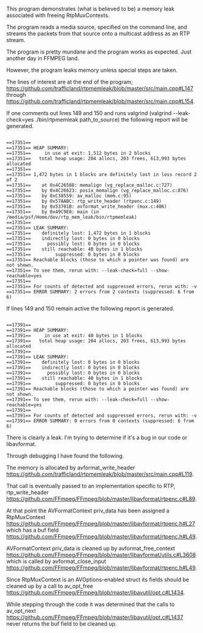 This program demonstrates (what is believed to be) a memory leak associated with freeing RtpMuxContexts.
 
The program reads a media source, specified on the command line, and streams the packets from that source onto a multicast address as an RTP stream.

The program is pretty mundane and the program works as expected.  Just another day in FFMPEG land.

However, the program leaks memory unless special steps are taken.

The lines of interest are at the end of the program; <https://github.com/trafficland/rtpmemleak/blob/master/src/main.cpp#L147> through <https://github.com/trafficland/rtpmemleak/blob/master/src/main.cpp#L154>.

If one comments out lines 149 and 150 and runs valgrind (valgrind --leak-check=yes ./bin/rtpmemleak path_to_source) the following report will be generated.

<pre><code>
==17351== 
==17351== HEAP SUMMARY:
==17351==     in use at exit: 1,512 bytes in 2 blocks
==17351==   total heap usage: 204 allocs, 203 frees, 613,993 bytes allocated
==17351== 
==17351== 1,472 bytes in 1 blocks are definitely lost in loss record 2 of 2
==17351==    at 0x4C26588: memalign (vg_replace_malloc.c:727)
==17351==    by 0x4C26623: posix_memalign (vg_replace_malloc.c:876)
==17351==    by 0xC38559: av_malloc (mem.c:95)
==17351==    by 0x57AABC: rtp_write_header (rtpenc.c:149)
==17351==    by 0x53701B: avformat_write_header (mux.c:406)
==17351==    by 0x49C9E0: main (in /media/psf/Home/dev/rtp_mem_leak/bin/rtpmemleak)
==17351== 
==17351== LEAK SUMMARY:
==17351==    definitely lost: 1,472 bytes in 1 blocks
==17351==    indirectly lost: 0 bytes in 0 blocks
==17351==      possibly lost: 0 bytes in 0 blocks
==17351==    still reachable: 40 bytes in 1 blocks
==17351==         suppressed: 0 bytes in 0 blocks
==17351== Reachable blocks (those to which a pointer was found) are not shown.
==17351== To see them, rerun with: --leak-check=full --show-reachable=yes
==17351== 
==17351== For counts of detected and suppressed errors, rerun with: -v
==17351== ERROR SUMMARY: 2 errors from 2 contexts (suppressed: 6 from 6)
</code></pre>

If lines 149 and 150 remain active the following report is generated.

<pre><code>
==17391== 
==17391== HEAP SUMMARY:
==17391==     in use at exit: 40 bytes in 1 blocks
==17391==   total heap usage: 204 allocs, 203 frees, 613,993 bytes allocated
==17391== 
==17391== LEAK SUMMARY:
==17391==    definitely lost: 0 bytes in 0 blocks
==17391==    indirectly lost: 0 bytes in 0 blocks
==17391==      possibly lost: 0 bytes in 0 blocks
==17391==    still reachable: 40 bytes in 1 blocks
==17391==         suppressed: 0 bytes in 0 blocks
==17391== Reachable blocks (those to which a pointer was found) are not shown.
==17391== To see them, rerun with: --leak-check=full --show-reachable=yes
==17391== 
==17391== For counts of detected and suppressed errors, rerun with: -v
==17391== ERROR SUMMARY: 0 errors from 0 contexts (suppressed: 6 from 6)
</code></pre>

There is clearly a leak.  I'm trying to determine if it's a bug in our code or libavformat.
 
Through debugging I have found the following.
 
The memory is allocated by avformat_write_header <https://github.com/trafficland/rtpmemleak/blob/master/src/main.cpp#L119>.

That call is eventually passed to an implementation specific to RTP, rtp_write_header <https://github.com/FFmpeg/FFmpeg/blob/master/libavformat/rtpenc.c#L89>.

At that point the AVFormatContext priv_data has been assigned a RtpMuxContext <https://github.com/FFmpeg/FFmpeg/blob/master/libavformat/rtpenc.h#L27> which has a buf field <https://github.com/FFmpeg/FFmpeg/blob/master/libavformat/rtpenc.h#L49>.

AVFormatContext priv_data is cleaned up by avformat_free_context <https://github.com/FFmpeg/FFmpeg/blob/master/libavformat/utils.c#L3608> which is called by avformat_close_input <https://github.com/FFmpeg/FFmpeg/blob/master/libavformat/rtpenc.h#L49>.

Since RtpMuxContext is an AVOptions-enabled struct its fields should be cleaned up by a call to av_opt_free <https://github.com/FFmpeg/FFmpeg/blob/master/libavutil/opt.c#L1434>.

While stepping through the code it was determined that the calls to av_opt_next <https://github.com/FFmpeg/FFmpeg/blob/master/libavutil/opt.c#L1437> never returns the buf field to be cleaned up.